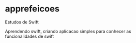 # apprefeicoes
Estudos de Swift

Aprendendo swift, criando aplicacao simples para conhecer as funcionalidades de swift
